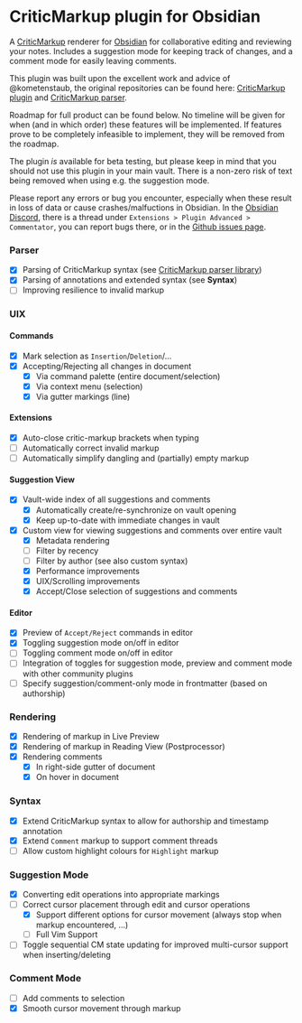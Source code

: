 # CriticMarkup plugin for Obsidian

A [CriticMarkup](https://github.com/CriticMarkup/CriticMarkup-toolkit) renderer for [Obsidian](https://obsidian.md/) for
collaborative editing and reviewing your notes. Includes a suggestion mode for keeping track of changes, and a comment mode for easily leaving comments.

This plugin was built upon the excellent work and advice of @kometenstaub, the original repositories can be found here: [CriticMarkup plugin](https://github.com/kometenstaub/obsidian-criticmarkup)
and [CriticMarkup parser](https://github.com/kometenstaub/lang-criticmarkup).

Roadmap for full product can be found below. No timeline will be given for when (and in which order)
these features will be implemented. If features prove to be completely infeasible to implement, they will be removed from the roadmap.

The plugin _is_ available for beta testing, but please keep in mind that you should not use this plugin in
your main vault. There is a non-zero risk of text being removed when using e.g. the suggestion mode.

Please report any errors or bug you encounter, especially when these result in loss of data or cause
crashes/malfuctions in Obsidian. In the [Obsidian Discord](https://discord.com/invite/obsidianmd), there is a thread
under `Extensions > Plugin Advanced > Commentator`, you can report bugs there, or in the [Github issues page](https://github.com/Fevol/obsidian-criticmarkup/issues).

### Parser

- [x] Parsing of CriticMarkup syntax (see [CriticMarkup parser library](https://github.com/Fevol/criticmarkup-parser/))
- [x] Parsing of annotations and extended syntax (see **Syntax**)
- [ ] Improving resilience to invalid markup

### UIX

#### Commands

- [x] Mark selection as `Insertion`/`Deletion`/...
- [x] Accepting/Rejecting all changes in document
  - [x] Via command palette (entire document/selection)
  - [x] Via context menu (selection)
  - [x] Via gutter markings (line)

#### Extensions

- [x] Auto-close critic-markup brackets when typing
- [ ] Automatically correct invalid markup
- [ ] Automatically simplify dangling and (partially) empty markup

#### Suggestion View

- [x] Vault-wide index of all suggestions and comments
  - [x] Automatically create/re-synchronize on vault opening
  - [x] Keep up-to-date with immediate changes in vault
- [x] Custom view for viewing suggestions and comments over entire vault
  - [x] Metadata rendering
  - [ ] Filter by recency
  - [ ] Filter by author (see also custom syntax)
  - [x] Performance improvements
  - [x] UIX/Scrolling improvements
  - [x] Accept/Close selection of suggestions and comments

#### Editor

- [x] Preview of `Accept/Reject` commands in editor
- [x] Toggling suggestion mode on/off in editor
- [ ] Toggling comment mode on/off in editor
- [ ] Integration of toggles for suggestion mode, preview and comment mode with other community plugins
- [ ] Specify suggestion/comment-only mode in frontmatter (based on authorship)

### Rendering

- [x] Rendering of markup in Live Preview
- [x] Rendering of markup in Reading View (Postprocessor)
- [x] Rendering comments
  - [x] In right-side gutter of document
  - [x] On hover in document

### Syntax

- [x] Extend CriticMarkup syntax to allow for authorship and timestamp annotation
- [x] Extend `Comment` markup to support comment threads
- [ ] Allow custom highlight colours for `Highlight` markup

### Suggestion Mode

- [x] Converting edit operations into appropriate markings
- [ ] Correct cursor placement through edit and cursor operations
  - [x] Support different options for cursor movement (always stop when markup encountered, ...)
  - [ ] Full Vim Support
- [ ] Toggle sequential CM state updating for improved multi-cursor support when inserting/deleting

### Comment Mode

- [ ] Add comments to selection
- [x] Smooth cursor movement through markup
